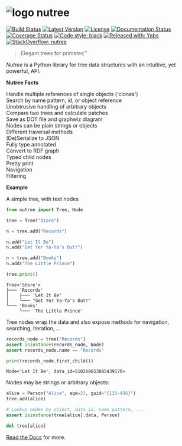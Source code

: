# ![logo](https://raw.githubusercontent.com/mar10/nutree/main/docs/nutree_48x48.png) nutree

[![Build Status](https://travis-ci.com/mar10/nutree.svg?branch=main)](https://app.travis-ci.com/github/mar10/nutree)
[![Latest Version](https://img.shields.io/pypi/v/nutree.svg)](https://pypi.python.org/pypi/nutree/)
[![License](https://img.shields.io/pypi/l/nutree.svg)](https://github.com/mar10/nutree/blob/main/LICENSE.txt)
[![Documentation Status](https://readthedocs.org/projects/nutree/badge/?version=latest)](http://nutree.readthedocs.io/)
[![Coverage Status](https://coveralls.io/repos/github/mar10/nutree/badge.svg?branch=main)](https://coveralls.io/github/mar10/nutree?branch=main)
[![Code style: black](https://img.shields.io/badge/code%20style-black-000000.svg)](https://github.com/ambv/black)
[![Released with: Yabs](https://img.shields.io/badge/released%20with-yabs-yellowgreen)](https://github.com/mar10/yabs)
[![StackOverflow: nutree](https://img.shields.io/badge/StackOverflow-nutree-blue.svg)](https://stackoverflow.com/questions/tagged/nutree)

> Elegant trees for primates&trade;

_Nutree_ is a Python library for tree data structures with an intuitive,
yet powerful, API.

**Nutree Facts**

Handle multiple references of single objects ('clones') <br>
Search by name pattern, id, or object reference <br>
Unobtrusive handling of arbitrary objects <br>
Compare two trees and calculate patches <br>
Save as DOT file and graphwiz diagram <br>
Nodes can be plain strings or objects <br>
Different traversal methods <br>
(De)Serialize to JSON <br>
Fully type annotated <br>
Convert to RDF graph <br>
Typed child nodes <br>
Pretty print <br>
Navigation <br>
Filtering <br>

**Example**

A simple tree, with text nodes

```py
from nutree import Tree, Node

tree = Tree("Store")

n = tree.add("Records")

n.add("Let It Be")
n.add("Get Yer Ya-Ya's Out!")

n = tree.add("Books")
n.add("The Little Prince")

tree.print()
```

```ascii
Tree<'Store'>
├─── 'Records'
│    ├─── 'Let It Be'
│    ╰─── "Get Yer Ya-Ya's Out!"
╰─── 'Books'
     ╰─── 'The Little Prince'
```

Tree nodes wrap the data and also expose methods for navigation, searching,
iteration, ...

```py
records_node = tree["Records"]
assert isinstance(records_node, Node)
assert records_node.name == "Records"

print(records_node.first_child())
```

```ascii
Node<'Let It Be', data_id=510268653885439170>
```

Nodes may be strings or arbitrary objects:

```py
alice = Person("Alice", age=23, guid="{123-456}")
tree.add(alice)

# Lookup nodes by object, data_id, name pattern, ...
assert isinstance(tree[alice].data, Person)

del tree[alice]
```

[Read the Docs](https://nutree.readthedocs.io/) for more.
